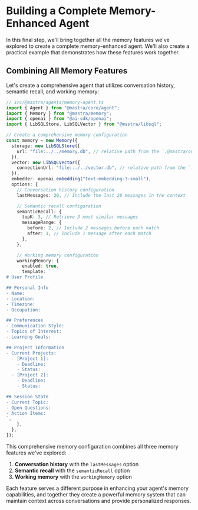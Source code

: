 # Building a Complete Memory-Enhanced Agent

In this final step, we'll bring together all the memory features we've explored to create a complete memory-enhanced agent. We'll also create a practical example that demonstrates how these features work together.

## Combining All Memory Features

Let's create a comprehensive agent that utilizes conversation history, semantic recall, and working memory:

```typescript
// src/@mastra/agents/memory-agent.ts
import { Agent } from "@mastra/core/agent";
import { Memory } from "@mastra/memory";
import { openai } from "@ai-sdk/openai";
import { LibSQLStore, LibSQLVector } from "@mastra/libsql";

// Create a comprehensive memory configuration
const memory = new Memory({
  storage: new LibSQLStore({
    url: "file:../../memory.db", // relative path from the `.@mastra/output` directory
  }),
  vector: new LibSQLVector({
    connectionUrl: "file:../../vector.db", // relative path from the `.@mastra/output` directory
  }),
  embedder: openai.embedding("text-embedding-3-small"),
  options: {
    // Conversation history configuration
    lastMessages: 20, // Include the last 20 messages in the context

    // Semantic recall configuration
    semanticRecall: {
      topK: 3, // Retrieve 3 most similar messages
      messageRange: {
        before: 2, // Include 2 messages before each match
        after: 1, // Include 1 message after each match
      },
    },

    // Working memory configuration
    workingMemory: {
      enabled: true,
      template: `
# User Profile

## Personal Info
- Name:
- Location:
- Timezone:
- Occupation:

## Preferences
- Communication Style:
- Topics of Interest:
- Learning Goals:

## Project Information
- Current Projects:
  - [Project 1]:
    - Deadline:
    - Status:
  - [Project 2]:
    - Deadline:
    - Status:

## Session State
- Current Topic:
- Open Questions:
- Action Items:
`,
    },
  },
});
```

This comprehensive memory configuration combines all three memory features we've explored:

1. **Conversation history** with the `lastMessages` option
2. **Semantic recall** with the `semanticRecall` option
3. **Working memory** with the `workingMemory` option

Each feature serves a different purpose in enhancing your agent's memory capabilities, and together they create a powerful memory system that can maintain context across conversations and provide personalized responses.
